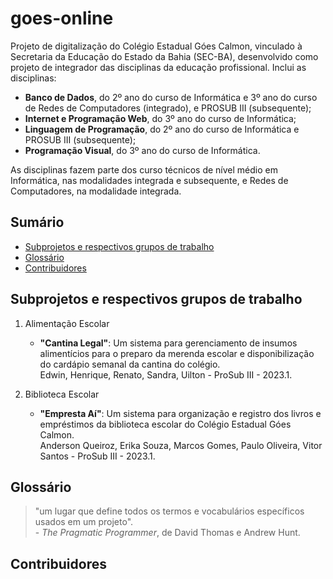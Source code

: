 # goes-online
Projeto de digitalização do Colégio Estadual Góes Calmon, vinculado à Secretaria da Educação do Estado da Bahia (SEC-BA), desenvolvido como projeto de integrador das disciplinas da educação profissional. Inclui as disciplinas:

* **Banco de Dados**, do 2º ano do curso de Informática e 3º ano do curso de Redes de Computadores (integrado), e PROSUB III (subsequente);
* **Internet e Programação Web**, do 3º ano do curso de Informática; 
* **Linguagem de Programação**, do 2º ano do curso de Informática e PROSUB III (subsequente); 
* **Programação Visual**, do 3º ano do curso de Informática.

As disciplinas fazem parte dos curso técnicos de nível médio em Informática, nas modalidades integrada e subsequente, e Redes de Computadores, na modalidade integrada.

## Sumário
* [Subprojetos e respectivos grupos de trabalho](#subprojetos-e-respectivos-grupos-de-trabalho)
* [Glossário](#glossário)
* [Contribuidores](#contribuidores)

## Subprojetos e respectivos grupos de trabalho
1. Alimentação Escolar
   - **"Cantina Legal"**: Um sistema para gerenciamento de insumos alimentícios para o preparo da merenda escolar e disponibilização do cardápio semanal da cantina do colégio.<br>Edwin, Henrique, Renato, Sandra, Uilton - ProSub III - 2023.1.
     
2. Biblioteca Escolar 
	 - **"Empresta Aí"**: Um sistema para organização e registro dos livros e empréstimos da biblioteca escolar do Colégio Estadual Góes Calmon.<br>Anderson Queiroz, Erika Souza, Marcos Gomes, Paulo Oliveira, Vitor Santos - ProSub III - 2023.1.
     
## Glossário

> "um lugar que define todos os termos e vocabulários específicos usados em um projeto". <br>- *The Pragmatic Programmer*, de David Thomas e Andrew Hunt.

## Contribuidores
